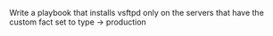 Write a playbook that installs vsftpd only on the servers that have the
custom fact set to type -> production

